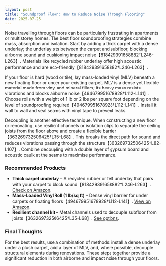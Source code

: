 ```yaml
---
layout: post
title: "Soundproof Floor: How to Reduce Noise Through Flooring"
date: 2025-07-25
---
```


Noise travelling through floors can be particularly frustrating in apartments or multistorey homes. The best floor soundproofing strategies combine mass, absorption and isolation. Start by adding a thick carpet with a dense underlay; the underlay sits between the carpet and subfloor, blocking airborne sound and cushioning impact noise【818429391658882†L246-L263】. Materials like recycled rubber underlay offer high acoustic performance and are eco-friendly【818429391658882†L246-L263】.

If your floor is hard (wood or tile), lay mass-loaded vinyl (MLV) beneath a new floating floor or under your existing carpet. MLV is a dense yet flexible material made from vinyl and mineral fillers; its heavy mass resists vibrations and blocks airborne noise【494679951678928†L112-L141】. Choose rolls with a weight of 1 lb or 2 lbs per square foot depending on the level of soundproofing required【494679951678928†L112-L141】. Install it wall to wall and seal seams with vinyl tape to prevent leaks.

Decoupling is another effective technique. When constructing a new floor or renovating, use resilient channels or isolation clips to separate the ceiling joists from the floor above and create a flexible barrier【363269732506425†L35-L68】. This breaks the direct path for sound and reduces vibrations passing through the structure【363269732506425†L82-L107】. Combine decoupling with a double layer of gypsum board and acoustic caulk at the seams to maximise performance.

### Recommended Products

- **Thick carpet underlay** – A recycled rubber or felt underlay that pairs with your carpet to block sound【818429391658882†L246-L263】. [Check on Amazon](https://www.amazon.co.uk/dp/B0000?tag=jbinsights-21).
- **Mass-Loaded Vinyl Roll (1 lb/sq ft)** – Dense vinyl barrier for under carpets or floating floors【494679951678928†L112-L141】. [View on Amazon](https://www.amazon.co.uk/dp/B008JHE1P6?tag=jbinsights-21).
- **Resilient channel kit** – Metal channels used to decouple subfloor from joists【363269732506425†L35-L68】. [See options](https://www.amazon.co.uk/dp/B0000?tag=jbinsights-21).

### Final Thoughts

For the best results, use a combination of methods: install a dense underlay under a plush carpet, add a layer of MLV, and, where possible, decouple structural elements during renovations. These steps together provide a significant reduction in both airborne and impact noise through your floors.
